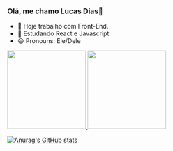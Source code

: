 ### Olá, me chamo Lucas Dias👋

<!--
**LucasFDias/LucasFDias** is a ✨ _special_ ✨ repository because its `README.md` (this file) appears on your GitHub profile.
-->

- 🔭 Hoje trabalho com Front-End.
- 🌱 Estudando React e Javascript
- 😄 Pronouns: Ele/Dele
<!--- 👯 I’m looking to collaborate on ...
- 🤔 I’m looking for help with ...
- 💬 Ask me about ...
- 📫 How to reach me: ...
- ⚡ Fun fact: ...-->

<div>
  <a href='https://github.com/LucasFDias'>
  <img height='180em' src='https://github.readme.stats.vercel.app/api?username=LucasFDias&show_icons=true&theme=dracula&include_all_Commits=true&count_private=false'/>
  <img height='180em' src='https://github.readme.stats.vercel.app/api/top_langs/?username=LucasFDias&layout=compact&theme=dracula&langs_count=168'/>
</div>

 

  ![Anurag's GitHub stats](https://github-readme-stats.vercel.app/api?username=LucasFDias&show_icons=true&theme=radical)
